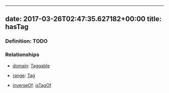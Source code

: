 
---
date: 2017-03-26T02:47:35.627182+00:00
title: hasTag
---
### Definition: TODO

### Relationships

* [domain](http://www.w3.org/2000/01/rdf-schema#domain): [Taggable](https://brickschema.org/schema/1.0/BrickFrame#Taggable)

* [range](http://www.w3.org/2000/01/rdf-schema#range): [Tag](https://brickschema.org/schema/1.0/BrickFrame#Tag)

* [inverseOf](http://www.w3.org/2002/07/owl#inverseOf): [isTagOf](https://brickschema.org/schema/1.0/BrickFrame#isTagOf)
